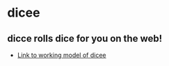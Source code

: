 # dicee
## dicce rolls dice for you on the web!
* [Link to working model of dicee](https://saiabhinavk.github.io/dicee/)
